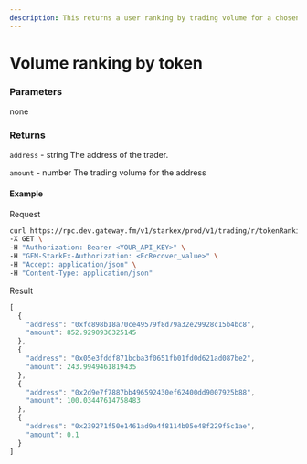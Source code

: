 ```yaml
---
description: This returns a user ranking by trading volume for a chosen token. If the parameters startDate and endDate are provided, the ranking includes only trading volume within that window of time. All volumes are quoted in ETH.
---
```


# Volume ranking by token

### **Parameters**

none

### **Returns**

`address` - string
The address of the trader.

`amount` - number
The trading volume for the address


#### **Example**

Request

```bash
curl https://rpc.dev.gateway.fm/v1/starkex/prod/v1/trading/r/tokenRanking \
-X GET \
-H "Authorization: Bearer <YOUR_API_KEY>" \
-H "GFM-StarkEx-Authorization: <EcRecover_value>" \
-H "Accept: application/json" \
-H "Content-Type: application/json"
```


Result

```javascript
[
  {
    "address": "0xfc898b18a70ce49579f8d79a32e29928c15b4bc8",
    "amount": 852.9290936325145
  },
  {
    "address": "0x05e3fddf871bcba3f0651fb01fd0d621ad087be2",
    "amount": 243.9949461819435
  },
  {
    "address": "0x2d9e7f7887bb496592430ef62400dd9007925b88",
    "amount": 100.03447614758483
  },
  {
    "address": "0x239271f50e1461ad9a4f8114b05e48f229f5c1ae",
    "amount": 0.1
  }
]
```